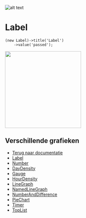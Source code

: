 ![alt text](https://cdn.marshmallow-office.com/media/images/logo/marshmallow.transparent.red.png "marshmallow.")

# Label
```
(new Label)->title('Label')
	->value('passed');
```
<img src="https://marshmallow.dev/cdn/readme/statistics/Label.png" width=250>

## Verschillende grafieken
- [Terug naar documentatie](https://github.com/Marshmallow-Development/package-statistics/blob/master/README.md)
- [Label](https://github.com/Marshmallow-Development/package-statistics/blob/master/LABEL.md)
- [Number](https://github.com/Marshmallow-Development/package-statistics/blob/master/NUMBER.md)
- [DayDensity](https://github.com/Marshmallow-Development/package-statistics/blob/master/DAYDENSITY.md)
- [Gauge](https://github.com/Marshmallow-Development/package-statistics/blob/master/GAUGE.md)
- [HourDensity](https://github.com/Marshmallow-Development/package-statistics/blob/master/HOURDENSITY.md)
- [LineGraph](https://github.com/Marshmallow-Development/package-statistics/blob/master/LINEGRAPH.md)
- [NamedLineGraph](https://github.com/Marshmallow-Development/package-statistics/blob/master/NAMEDLINEGRAPH.md)
- [NumberAndDifference](https://github.com/Marshmallow-Development/package-statistics/blob/master/NUMBERANDDIFFERENCE.md)
- [PieChart](https://github.com/Marshmallow-Development/package-statistics/blob/master/PIECHART.md)
- [Timer](https://github.com/Marshmallow-Development/package-statistics/blob/master/TIMER.md)
- [TopList](https://github.com/Marshmallow-Development/package-statistics/blob/master/TOPLIST.md)